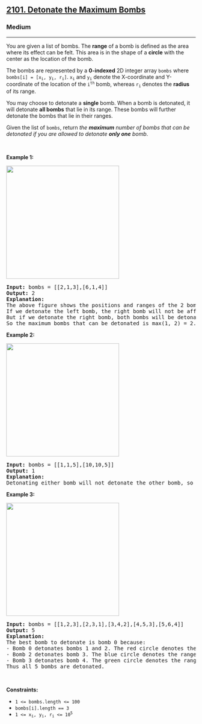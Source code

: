 <h2><a href="https://leetcode.com/problems/detonate-the-maximum-bombs/">2101. Detonate the Maximum Bombs</a></h2><h3>Medium</h3><hr><div style="user-select: auto;"><p style="user-select: auto;">You are given a list of bombs. The <strong style="user-select: auto;">range</strong> of a bomb is defined as the area where its effect can be felt. This area is in the shape of a <strong style="user-select: auto;">circle</strong> with the center as the location of the bomb.</p>

<p style="user-select: auto;">The bombs are represented by a <strong style="user-select: auto;">0-indexed</strong> 2D integer array <code style="user-select: auto;">bombs</code> where <code style="user-select: auto;">bombs[i] = [x<sub style="user-select: auto;">i</sub>, y<sub style="user-select: auto;">i</sub>, r<sub style="user-select: auto;">i</sub>]</code>. <code style="user-select: auto;">x<sub style="user-select: auto;">i</sub></code> and <code style="user-select: auto;">y<sub style="user-select: auto;">i</sub></code> denote the X-coordinate and Y-coordinate of the location of the <code style="user-select: auto;">i<sup style="user-select: auto;">th</sup></code> bomb, whereas <code style="user-select: auto;">r<sub style="user-select: auto;">i</sub></code> denotes the <strong style="user-select: auto;">radius</strong> of its range.</p>

<p style="user-select: auto;">You may choose to detonate a <strong style="user-select: auto;">single</strong> bomb. When a bomb is detonated, it will detonate <strong style="user-select: auto;">all bombs</strong> that lie in its range. These bombs will further detonate the bombs that lie in their ranges.</p>

<p style="user-select: auto;">Given the list of <code style="user-select: auto;">bombs</code>, return <em style="user-select: auto;">the <strong style="user-select: auto;">maximum</strong> number of bombs that can be detonated if you are allowed to detonate <strong style="user-select: auto;">only one</strong> bomb</em>.</p>

<p style="user-select: auto;">&nbsp;</p>
<p style="user-select: auto;"><strong style="user-select: auto;">Example 1:</strong></p>
<img alt="" src="https://assets.leetcode.com/uploads/2021/11/06/desmos-eg-3.png" style="width: 300px; height: 300px; user-select: auto;">
<pre style="user-select: auto;"><strong style="user-select: auto;">Input:</strong> bombs = [[2,1,3],[6,1,4]]
<strong style="user-select: auto;">Output:</strong> 2
<strong style="user-select: auto;">Explanation:</strong>
The above figure shows the positions and ranges of the 2 bombs.
If we detonate the left bomb, the right bomb will not be affected.
But if we detonate the right bomb, both bombs will be detonated.
So the maximum bombs that can be detonated is max(1, 2) = 2.
</pre>

<p style="user-select: auto;"><strong style="user-select: auto;">Example 2:</strong></p>
<img alt="" src="https://assets.leetcode.com/uploads/2021/11/06/desmos-eg-2.png" style="width: 300px; height: 300px; user-select: auto;">
<pre style="user-select: auto;"><strong style="user-select: auto;">Input:</strong> bombs = [[1,1,5],[10,10,5]]
<strong style="user-select: auto;">Output:</strong> 1
<strong style="user-select: auto;">Explanation:
</strong>Detonating either bomb will not detonate the other bomb, so the maximum number of bombs that can be detonated is 1.
</pre>

<p style="user-select: auto;"><strong style="user-select: auto;">Example 3:</strong></p>
<img alt="" src="https://assets.leetcode.com/uploads/2021/11/07/desmos-eg1.png" style="width: 300px; height: 300px; user-select: auto;">
<pre style="user-select: auto;"><strong style="user-select: auto;">Input:</strong> bombs = [[1,2,3],[2,3,1],[3,4,2],[4,5,3],[5,6,4]]
<strong style="user-select: auto;">Output:</strong> 5
<strong style="user-select: auto;">Explanation:</strong>
The best bomb to detonate is bomb 0 because:
- Bomb 0 detonates bombs 1 and 2. The red circle denotes the range of bomb 0.
- Bomb 2 detonates bomb 3. The blue circle denotes the range of bomb 2.
- Bomb 3 detonates bomb 4. The green circle denotes the range of bomb 3.
Thus all 5 bombs are detonated.
</pre>

<p style="user-select: auto;">&nbsp;</p>
<p style="user-select: auto;"><strong style="user-select: auto;">Constraints:</strong></p>

<ul style="user-select: auto;">
	<li style="user-select: auto;"><code style="user-select: auto;">1 &lt;= bombs.length&nbsp;&lt;= 100</code></li>
	<li style="user-select: auto;"><code style="user-select: auto;">bombs[i].length == 3</code></li>
	<li style="user-select: auto;"><code style="user-select: auto;">1 &lt;= x<sub style="user-select: auto;">i</sub>, y<sub style="user-select: auto;">i</sub>, r<sub style="user-select: auto;">i</sub> &lt;= 10<sup style="user-select: auto;">5</sup></code></li>
</ul>
</div>